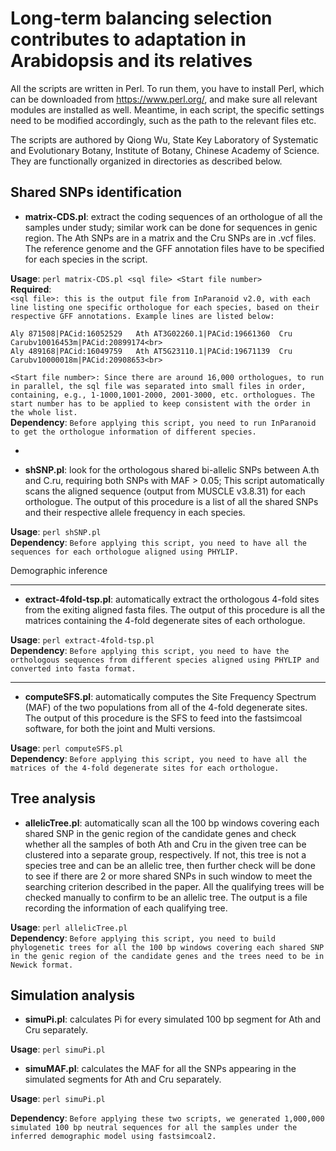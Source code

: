 # Long-term balancing selection contributes to adaptation in Arabidopsis and its relatives

All the scripts are written in Perl. To run them, you have to install Perl, which can be downloaded from https://www.perl.org/, and make sure all relevant modules are installed as well. Meantime, in each script, the specific settings need to be modified accordingly, such as the path to the relevant files etc.

The scripts are authored by Qiong Wu, State Key Laboratory of Systematic and Evolutionary Botany, Institute of Botany, Chinese Academy of Science. They are functionally organized in directories as described below.

Shared SNPs identification
---
*	**matrix-CDS.pl**: extract the coding sequences of an orthologue of all the samples under study; similar work can be done for sequences in genic region. The Ath SNPs are in a matrix and the Cru SNPs are in .vcf files. The reference genome and the GFF annotation files have to be specified for each species in the script. <br> 

**Usage**: `perl matrix-CDS.pl <sql file> <Start file number>`<br>
**Required**: <br>
`<sql file>: this is the output file from InParanoid v2.0, with each line listing one specific orthologue for each species, based on their respective GFF annotations. Example lines are listed below:`<br>
  
    Aly	871508|PACid:16052529	Ath	AT3G02260.1|PACid:19661360	Cru	Carubv10016453m|PACid:20899174<br>
    Aly	489168|PACid:16049759	Ath	AT5G23110.1|PACid:19671139	Cru	Carubv10000018m|PACid:20908653<br>

`<Start file number>: Since there are around 16,000 orthologues, to run in parallel, the sql file was separated into small files in order, containing, e.g., 1-1000,1001-2000, 2001-3000, etc. orthologues. The start number has to be applied to keep consistent with the order in the whole list.` <br>
**Dependency**: `Before applying this script, you need to run InParanoid to get the orthologue information of different species.`<br>

-
*	**shSNP.pl**: look for the orthologous shared bi-allelic SNPs between A.th and C.ru, requiring both SNPs with MAF > 0.05; This script automatically scans the aligned sequence (output from MUSCLE v3.8.31) for each orthologue. The output of this procedure is a list of all the shared SNPs and their respective allele frequency in each species.<br>

**Usage**: `perl shSNP.pl`<br>
**Dependency**: `Before applying this script, you need to have all the sequences for each orthologue aligned using PHYLIP.`<br>

Demographic inference
****
*	**extract-4fold-tsp.pl**: automatically extract the orthologous 4-fold sites from the exiting aligned fasta files. The output of this procedure is all the matrices containing the 4-fold degenerate sites of each orthologue.<br>

**Usage**: `perl extract-4fold-tsp.pl`<br>
**Dependency**: `Before applying this script, you need to have the orthologous sequences from different species aligned using PHYLIP and converted into fasta format.`<br>

---
*	**computeSFS.pl**: automatically computes the Site Frequency Spectrum (MAF) of the two populations from all of the 4-fold degenerate sites. The output of this procedure is the SFS to feed into the fastsimcoal software, for both the joint and Multi versions. <br>

**Usage**: `perl computeSFS.pl`<br>
**Dependency**: `Before applying this script, you need to have all the matrices of the 4-fold degenerate sites for each orthologue.`<br>

Tree analysis
---
*	**allelicTree.pl**: automatically scan all the 100 bp windows covering each shared SNP in the genic region of the candidate genes and check whether all the samples of both Ath and Cru in the given tree can be clustered into a separate group, respectively. If not, this tree is not a species tree and can be an allelic tree, then further check will be done to see if there are 2 or more shared SNPs in such window to meet the searching criterion described in the paper. All the qualifying trees will be checked manually to confirm to be an allelic tree. The output is a file recording the information of each qualifying tree.<br>

**Usage**: `perl allelicTree.pl`<br>
**Dependency**: `Before applying this script, you need to build phylogenetic trees for all the 100 bp windows covering each shared SNP in the genic region of the candidate genes and the trees need to be in Newick format.`<br>

Simulation analysis
---
*	**simuPi.pl**: calculates Pi for every simulated 100 bp segment for Ath and Cru separately.<br>

**Usage**: `perl simuPi.pl`<br>

*	**simuMAF.pl**: calculates the MAF for all the SNPs appearing in the simulated segments for Ath and Cru separately.<br>

**Usage**: `perl simuPi.pl`<br>

**Dependency**: `Before applying these two scripts, we generated 1,000,000 simulated 100 bp neutral sequences for all the samples under the inferred demographic model using fastsimcoal2.`<br>
